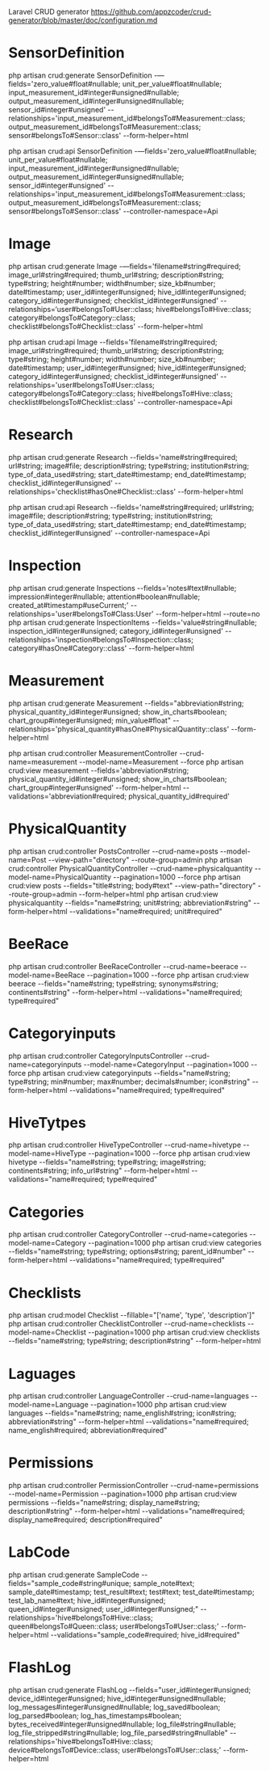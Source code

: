 Laravel CRUD generator
https://github.com/appzcoder/crud-generator/blob/master/doc/configuration.md

# SensorDefinition
php artisan crud:generate SensorDefinition -—fields='zero_value#float#nullable; unit_per_value#float#nullable; input_measurement_id#integer#unsigned#nullable; output_measurement_id#integer#unsigned#nullable; sensor_id#integer#unsigned' --relationships='input_measurement_id#belongsTo#Measurement::class; output_measurement_id#belongsTo#Measurement::class; sensor#belongsTo#Sensor::class' --form-helper=html

php artisan crud:api SensorDefinition -—fields='zero_value#float#nullable; unit_per_value#float#nullable; input_measurement_id#integer#unsigned#nullable; output_measurement_id#integer#unsigned#nullable; sensor_id#integer#unsigned' --relationships='input_measurement_id#belongsTo#Measurement::class; output_measurement_id#belongsTo#Measurement::class; sensor#belongsTo#Sensor::class' --controller-namespace=Api

# Image
php artisan crud:generate Image -—fields='filename#string#required; image_url#string#required; thumb_url#string; description#string; type#string; height#number; width#number; size_kb#number; date#timestamp; user_id#integer#unsigned; hive_id#integer#unsigned; category_id#integer#unsigned; checklist_id#integer#unsigned' --relationships=‘user#belongsTo#User::class; hive#belongsTo#Hive::class; category#belongsTo#Category::class; checklist#belongsTo#Checklist::class' --form-helper=html

php artisan crud:api Image --fields='filename#string#required; image_url#string#required; thumb_url#string; description#string; type#string; height#number; width#number; size_kb#number; date#timestamp; user_id#integer#unsigned; hive_id#integer#unsigned; category_id#integer#unsigned; checklist_id#integer#unsigned' --relationships='user#belongsTo#User::class; category#belongsTo#Category::class; hive#belongsTo#Hive::class; checklist#belongsTo#Checklist::class' --controller-namespace=Api

# Research
php artisan crud:generate Research --fields='name#string#required; url#string; image#file; description#string; type#string; institution#string; type_of_data_used#string; start_date#timestamp; end_date#timestamp; checklist_id#integer#unsigned' --relationships='checklist#hasOne#Checklist::class' --form-helper=html

php artisan crud:api Research --fields='name#string#required; url#string; image#file; description#string; type#string; institution#string; type_of_data_used#string; start_date#timestamp; end_date#timestamp; checklist_id#integer#unsigned' --controller-namespace=Api

# Inspection
php artisan crud:generate Inspections --fields='notes#text#nullable; impression#integer#nullable; attention#boolean#nullable; created_at#timestamp#useCurrent;' --relationships='user#belongsTo#Class:User' --form-helper=html --route=no
php artisan crud:generate InspectionItems --fields='value#string#nullable; inspection_id#integer#unsigned; category_id#integer#unsigned' --relationships='inspection#belongsTo#Inspection::class; category#hasOne#Category::class' --form-helper=html

# Measurement
php artisan crud:generate Measurement --fields="abbreviation#string; physical_quantity_id#integer#unsigned; show_in_charts#boolean; chart_group#integer#unsigned; min_value#float" --relationships='physical_quantity#hasOne#PhysicalQuantity::class' --form-helper=html

php artisan crud:controller MeasurementController --crud-name=measurement --model-name=Measurement --force
php artisan crud:view measurement --fields='abbreviation#string; physical_quantity_id#integer#unsigned; show_in_charts#boolean; chart_group#integer#unsigned' --form-helper=html --validations='abbreviation#required; physical_quantity_id#required'


# PhysicalQuantity
php artisan crud:controller PostsController --crud-name=posts --model-name=Post --view-path="directory" --route-group=admin
php artisan crud:controller PhysicalQuantityController --crud-name=physicalquantity --model-name=PhysicalQuantity  --pagination=1000 --force
php artisan crud:view posts --fields="title#string; body#text" --view-path="directory" --route-group=admin --form-helper=html
php artisan crud:view physicalquantity --fields="name#string; unit#string; abbreviation#string" --form-helper=html --validations="name#required; unit#required"

# BeeRace
php artisan crud:controller BeeRaceController --crud-name=beerace --model-name=BeeRace --pagination=1000 --force
php artisan crud:view beerace --fields="name#string; type#string; synonyms#string; continents#string" --form-helper=html --validations="name#required; type#required"

# Categoryinputs
php artisan crud:controller CategoryInputsController --crud-name=categoryinputs --model-name=CategoryInput --pagination=1000 --force
php artisan crud:view categoryinputs --fields="name#string; type#string; min#number; max#number; decimals#number; icon#string" --form-helper=html  --validations="name#required; type#required"

# HiveTytpes
php artisan crud:controller HiveTypeController --crud-name=hivetype --model-name=HiveType --pagination=1000 --force
php artisan crud:view hivetype --fields="name#string; type#string; image#string; continents#string; info_url#string" --form-helper=html --validations="name#required; type#required"

# Categories
php artisan crud:controller CategoryController --crud-name=categories --model-name=Category --pagination=1000
php artisan crud:view categories --fields="name#string; type#string; options#string; parent_id#number" --form-helper=html  --validations="name#required; type#required"

# Checklists
php artisan crud:model Checklist --fillable="['name', 'type', 'description']"
php artisan crud:controller ChecklistController --crud-name=checklists --model-name=Checklist --pagination=1000
php artisan crud:view checklists --fields="name#string; type#string; description#string" --form-helper=html

# Laguages
php artisan crud:controller LanguageController --crud-name=languages --model-name=Language --pagination=1000
php artisan crud:view languages --fields="name#string; name_english#string; icon#string; abbreviation#string" --form-helper=html  --validations="name#required; name_english#required; abbreviation#required"

# Permissions
php artisan crud:controller PermissionController --crud-name=permissions --model-name=Permission --pagination=1000
php artisan crud:view permissions --fields="name#string; display_name#string; description#string" --form-helper=html --validations="name#required; display_name#required; description#required"

# LabCode
php artisan crud:generate SampleCode --fields="sample_code#string#unique; sample_note#text; sample_date#timestamp; test_result#text; test#text; test_date#timestamp; test_lab_name#text; hive_id#integer#unsigned; queen_id#integer#unsigned; user_id#integer#unsigned;" --relationships='hive#belongsTo#Hive::class; queen#belongsTo#Queen::class; user#belongsTo#User::class;' --form-helper=html --validations="sample_code#required; hive_id#required"

# FlashLog
php artisan crud:generate FlashLog --fields="user_id#integer#unsigned; device_id#integer#unsigned; hive_id#integer#unsigned#nullable; log_messages#integer#unsigned#nullable; log_saved#boolean; log_parsed#boolean; log_has_timestamps#boolean; bytes_received#integer#unsigned#nullable; log_file#string#nullable; log_file_stripped#string#nullable; log_file_parsed#string#nullable" --relationships='hive#belongsTo#Hive::class; device#belongsTo#Device::class; user#belongsTo#User::class;' --form-helper=html